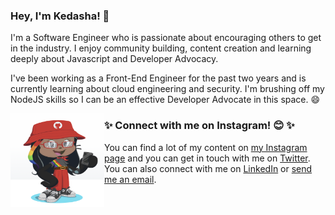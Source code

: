 ### Hey, I'm Kedasha! 👋

I'm a Software Engineer who is passionate about encouraging others to get in the industry. I enjoy community building, content creation and learning deeply about Javascript and Developer Advocacy.

I've been working as a Front-End Engineer for the past two years and is currently learning about cloud engineering and security. I'm brushing off my NodeJS skills so I can be an effective Developer Advocate in this space. 😄

<img align="left" width="150" height="150" src="https://github.com/LadyKerr/LadyKerr/blob/main/assets/octokadie.png" alt="kedasha's instagram page @itsthatladydev">

### ✨ Connect with me on Instagram! 😊 ✨
You can find a lot of my content on [my Instagram page](https://www.instagram.com/itsthatlady.dev/) and you can get in touch with me on [Twitter](https://twitter.com/itsthatladydev). You can also connect with me on [LinkedIn](http://linkedin.com/in/kedashakerr) or [send me an email](mailto:hello@itsthatlady.dev).

<!--
**LadyKerr/LadyKerr** is a ✨ _special_ ✨ repository because its `README.md` (this file) appears on your GitHub profile.

Here are some ideas to get you started:

- 🔭 I’m currently working on ...
- 🌱 I’m currently learning ...
- 👯 I’m looking to collaborate on ...
- 🤔 I’m looking for help with ...
- 💬 Ask me about ...
- 📫 How to reach me: ...
- 😄 Pronouns: ...
- ⚡ Fun fact: ..
